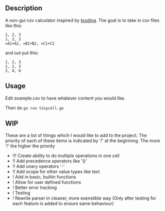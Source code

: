 ## Description
A non-gui csv calculator inspired by [tsoding](https://github.com/tsoding/minicel). The goal is to take in csv files like this:

```
1, 2, 3
1, 2, 3
=A1+A2, =B1+B2, =C1+C2
```
and out put this:

```
1, 2, 3
1, 2, 3
2, 4, 6
```

## Usage
Edit example.csv to have whatever content you would like.

Then do `go run tinycell.go`

## WIP

These are a list of things which I would like to add to the project. The priority of each of these items is indicated by '!' at the beginning. The more '!' the higher the priority

- !!! Create ability to do multiple operations in one cell
- !! Add precedence operators like '()'
- !! Add unary operators '-'
- !! Add scope for other value types like text
- ! Add in basic, builtin functions
- ! Allow for user defined functions
- ! Better error tracking
- ! Testing
- ! Rewrite parser in cleaner, more exenstible way (Only after testing for each feature is added to ensure same behaviour)
